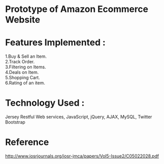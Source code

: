 # Prototype of Amazon Ecommerce Website 

# Features Implemented :	
1.Buy & Sell an Item.\
2.Track Order.\
3.Filtering on Items.\
4.Deals on Item.\
5.Shopping Cart.\
6.Rating of an item.

# Technology Used :	
Jersey Restful Web services, JavaScript, jQuery, AJAX, MySQL, Twitter Bootstrap

# Reference
  http://www.iosrjournals.org/iosr-jmca/papers/Vol5-Issue2/C05022028.pdf
